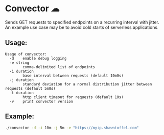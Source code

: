 # Convector ☁

Sends GET requests to specified endpoints on a recurring interval with jitter. An example use case may be to avoid cold starts of serverless applications. 

## Usage:
```
Usage of convector:
  -d    enable debug logging
  -e string
        comma-delimited list of endpoints
  -i duration
        base interval between requests (default 10m0s)
  -j duration
        standard deviation for a normal distribution jitter between requests (default 5m0s)
  -t duration
        http client timeout for requests (default 10s)
  -v    print convector version
```

## Example:
```sh
./convector -d -i 10m -j 5m -e "https://myip.shawntoffel.com"
```
